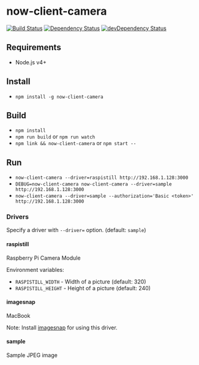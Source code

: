 # now-client-camera

[![Build Status](https://travis-ci.org/camphor-/now-client-camera.svg?branch=master)](https://travis-ci.org/camphor-/now-client-camera)
[![Dependency Status](https://david-dm.org/camphor-/now-client-camera.svg)](https://david-dm.org/camphor-/now-client-camera)
[![devDependency Status](https://david-dm.org/camphor-/now-client-camera/dev-status.svg)](https://david-dm.org/camphor-/now-client-camera#info=devDependencies)

## Requirements
- Node.js v4+

## Install
- `npm install -g now-client-camera`

## Build
- `npm install`
- `npm run build` or `npm run watch`
- `npm link && now-client-camera` or `npm start --`

## Run
- `now-client-camera --driver=raspistill http://192.168.1.128:3000`
- `DEBUG=now-client-camera now-client-camera --driver=sample http://192.168.1.128:3000`
- `now-client-camera --driver=sample --authorization='Basic <token>' http://192.168.1.128:3000`

### Drivers
Specify a driver with `--driver=` option. (default: `sample`)

#### raspistill
Raspberry Pi Camera Module

Environment variables:
- `RASPISTILL_WIDTH` - Width of a picture (default: 320)
- `RASPISTILL_HEIGHT` - Height of a picture (default: 240)

#### imagesnap
MacBook

Note: Install [imagesnap](https://github.com/rharder/imagesnap) for using this driver.

#### sample
Sample JPEG image
